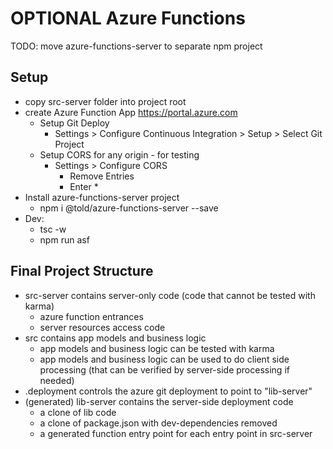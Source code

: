 # OPTIONAL Azure Functions

TODO: move azure-functions-server to separate npm project

## Setup

- copy src-server folder into project root
- create Azure Function App https://portal.azure.com
    - Setup Git Deploy
        - Settings > Configure Continuous Integration > Setup > Select Git Project
    - Setup CORS for any origin - for testing
        - Settings > Configure CORS
            - Remove Entries
            - Enter *
- Install azure-functions-server project
    - npm i @told/azure-functions-server --save
- Dev:
    - tsc -w
    - npm run asf
    


## Final Project Structure

- src-server contains server-only code (code that cannot be tested with karma)
    - azure function entrances
    - server resources access code
- src contains app models and business logic
    - app models and business logic can be tested with karma
    - app models and business logic can be used to do client side processing (that can be verified by server-side processing if needed)
- .deployment controls the azure git deployment to point to "lib-server"
- (generated) lib-server contains the server-side deployment code
    - a clone of lib code
    - a clone of package.json with dev-dependencies removed
    - a generated function entry point for each entry point in src-server